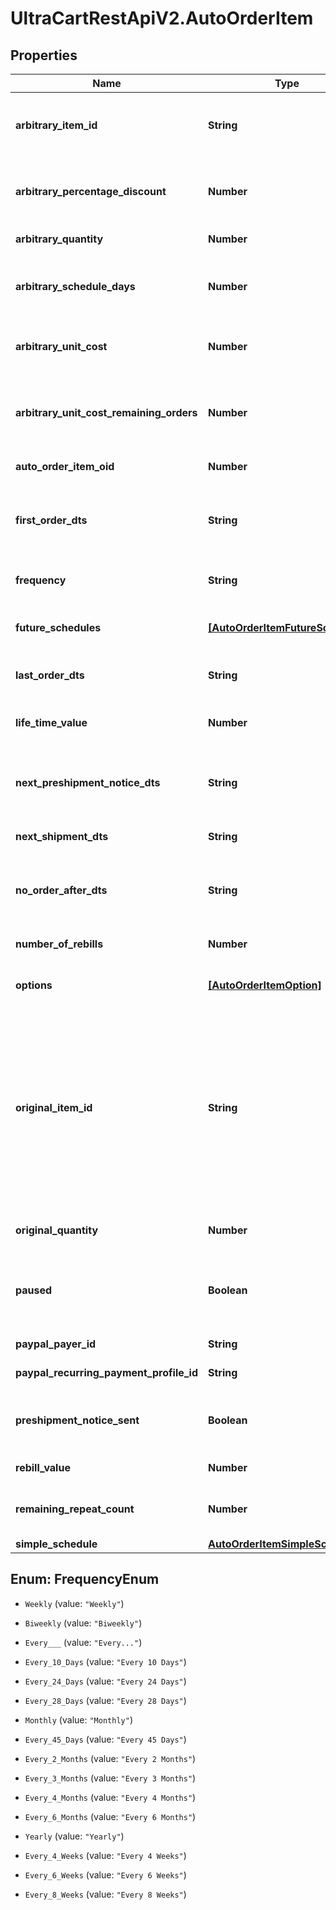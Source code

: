 # UltraCartRestApiV2.AutoOrderItem

## Properties
Name | Type | Description | Notes
------------ | ------------- | ------------- | -------------
**arbitrary_item_id** | **String** | Arbitrary item id that should be rebilled instead of the normal schedule | [optional] 
**arbitrary_percentage_discount** | **Number** | An arbitrary percentage discount to provide on future rebills | [optional] 
**arbitrary_quantity** | **Number** | Arbitrary quantity to rebill | [optional] 
**arbitrary_schedule_days** | **Number** | The number of days to rebill if the frequency is set to an arbitrary number of days | [optional] 
**arbitrary_unit_cost** | **Number** | Arbitrary unit cost that rebills of this item should occur at | [optional] 
**arbitrary_unit_cost_remaining_orders** | **Number** | The number of rebills to give the arbitrary unit cost on before reverting to normal pricing. | [optional] 
**auto_order_item_oid** | **Number** | Primary key of AutoOrderItem | [optional] 
**first_order_dts** | **String** | Date/time of the first order of this item.  Null if item added to auto order and has not been rebilled yet. | [optional] 
**frequency** | **String** | Frequency of the rebill if not a fixed schedule | [optional] 
**future_schedules** | [**[AutoOrderItemFutureSchedule]**](AutoOrderItemFutureSchedule.md) | The future rebill schedule for this item up to the next ten rebills | [optional] 
**last_order_dts** | **String** | Date/time of the last order of this item | [optional] 
**life_time_value** | **Number** | The life time value of this item including the original purchase | [optional] 
**next_preshipment_notice_dts** | **String** | The date/time of when the next pre-shipment notice should be sent | [optional] 
**next_shipment_dts** | **String** | Date/time that this item is scheduled to rebill | [optional] 
**no_order_after_dts** | **String** | Date/time after which no additional rebills of this item should occur | [optional] 
**number_of_rebills** | **Number** | The number of times this item has rebilled | [optional] 
**options** | [**[AutoOrderItemOption]**](AutoOrderItemOption.md) | Options associated with this item | [optional] 
**original_item_id** | **String** | The original item id purchased.  This item controls scheduling.  If you wish to modify a schedule, for example, from monthly to yearly, change this item from your monthly item to your yearly item, and then change the next_shipment_dts to your desired date. | [optional] 
**original_quantity** | **Number** | The original quantity purchased | [optional] 
**paused** | **Boolean** | True if paused.  This field is an object instead of a primitive for backwards compatibility. | [optional] 
**paypal_payer_id** | **String** | The PayPal Payer ID tied to this item | [optional] 
**paypal_recurring_payment_profile_id** | **String** | The PayPal Profile ID tied to this item | [optional] 
**preshipment_notice_sent** | **Boolean** | True if the preshipment notice associated with the next rebill has been sent | [optional] 
**rebill_value** | **Number** | The value of the rebills of this item | [optional] 
**remaining_repeat_count** | **Number** | The number of rebills remaining before this item is complete | [optional] 
**simple_schedule** | [**AutoOrderItemSimpleSchedule**](AutoOrderItemSimpleSchedule.md) |  | [optional] 


<a name="FrequencyEnum"></a>
## Enum: FrequencyEnum


* `Weekly` (value: `"Weekly"`)

* `Biweekly` (value: `"Biweekly"`)

* `Every___` (value: `"Every..."`)

* `Every_10_Days` (value: `"Every 10 Days"`)

* `Every_24_Days` (value: `"Every 24 Days"`)

* `Every_28_Days` (value: `"Every 28 Days"`)

* `Monthly` (value: `"Monthly"`)

* `Every_45_Days` (value: `"Every 45 Days"`)

* `Every_2_Months` (value: `"Every 2 Months"`)

* `Every_3_Months` (value: `"Every 3 Months"`)

* `Every_4_Months` (value: `"Every 4 Months"`)

* `Every_6_Months` (value: `"Every 6 Months"`)

* `Yearly` (value: `"Yearly"`)

* `Every_4_Weeks` (value: `"Every 4 Weeks"`)

* `Every_6_Weeks` (value: `"Every 6 Weeks"`)

* `Every_8_Weeks` (value: `"Every 8 Weeks"`)




